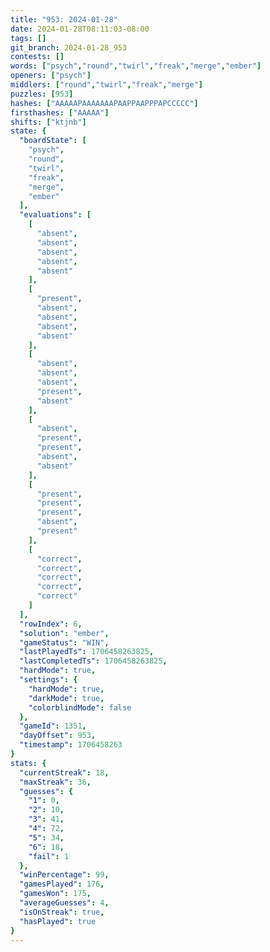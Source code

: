 ```yaml
---
title: "953: 2024-01-28"
date: 2024-01-28T08:11:03-08:00
tags: []
git_branch: 2024-01-28_953
contests: []
words: ["psych","round","twirl","freak","merge","ember"]
openers: ["psych"]
middlers: ["round","twirl","freak","merge"]
puzzles: [953]
hashes: ["AAAAAPAAAAAAAPAAPPAAPPPAPCCCCC"]
firsthashes: ["AAAAA"]
shifts: ["ktjnb"]
state: {
  "boardState": [
    "psych",
    "round",
    "twirl",
    "freak",
    "merge",
    "ember"
  ],
  "evaluations": [
    [
      "absent",
      "absent",
      "absent",
      "absent",
      "absent"
    ],
    [
      "present",
      "absent",
      "absent",
      "absent",
      "absent"
    ],
    [
      "absent",
      "absent",
      "absent",
      "present",
      "absent"
    ],
    [
      "absent",
      "present",
      "present",
      "absent",
      "absent"
    ],
    [
      "present",
      "present",
      "present",
      "absent",
      "present"
    ],
    [
      "correct",
      "correct",
      "correct",
      "correct",
      "correct"
    ]
  ],
  "rowIndex": 6,
  "solution": "ember",
  "gameStatus": "WIN",
  "lastPlayedTs": 1706458263825,
  "lastCompletedTs": 1706458263825,
  "hardMode": true,
  "settings": {
    "hardMode": true,
    "darkMode": true,
    "colorblindMode": false
  },
  "gameId": 1351,
  "dayOffset": 953,
  "timestamp": 1706458263
}
stats: {
  "currentStreak": 18,
  "maxStreak": 36,
  "guesses": {
    "1": 0,
    "2": 10,
    "3": 41,
    "4": 72,
    "5": 34,
    "6": 18,
    "fail": 1
  },
  "winPercentage": 99,
  "gamesPlayed": 176,
  "gamesWon": 175,
  "averageGuesses": 4,
  "isOnStreak": true,
  "hasPlayed": true
}
---
```

<!-- more -->
